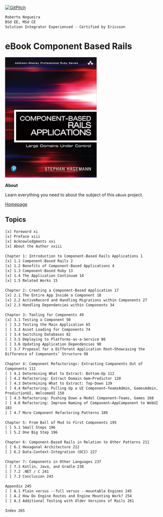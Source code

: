 [![GitPitch](https://gitpitch.com/assets/badge.svg)](https://gitpitch.com/enogrob/ebook-project/master)
```
Roberto Nogueira  
BSd EE, MSd CE
Solution Integrator Experienced - Certified by Ericsson
```
# eBook Component Based Rails

![ebook image](assets/ebook.png)

**About**

Learn everything you need to about the subject of this `eBook` project.

[Homepage](http://www.informit.com/store/component-based-rails-applications-large-domains-under-9780134775241)

## Topics
```
[x] Foreword xi
[x] Preface xiii
[x] Acknowledgments xxi
[x] About the Author xxiii

Chapter 1: Introduction to Component-Based Rails Applications 1
[x] 1.1 Component-Based Rails 2
[x] 1.2 Benefits of Component-Based Applications 4
[x] 1.3 Component-Based Ruby 13
[x] 1.4 The Application Continuum 14
[x] 1.5 Related Works 15

Chapter 2: Creating a Component-Based Application 17
[x] 2.1 The Entire App Inside a Component 18
[x] 2.2 ActiveRecord and Handling Migrations within Components 27
[x] 2.3 Handling Dependencies within Components 34

Chapter 3: Tooling for Components 49
[x] 3.1 Testing a Component 50
[ ] 3.2 Testing the Main Application 65
[ ] 3.3 Asset Loading for Components 74
[ ] 3.4 Switching Databases 82
[ ] 3.5 Deploying to Platforms-as-a-Service 86
[ ] 3.6 Updating Application Dependencies 90
[ ] 3.7 Proposal for a Different Application Root—Showcasing the Difference of Components’ Structure 99

Chapter 4: Component Refactorings: Extracting Components Out of Components 111
[ ] 4.1 Determining What to Extract: Bottom-Up 112
[ ] 4.2 Refactoring: Extract Domain Gem—Predictor 120
[ ] 4.3 Determining What to Extract: Top-Down 139
[ ] 4.4 Refactoring: Pulling Up a UI Component—TeamsAdmin, GamesAdmin, PredictionUI, WelcomeUI 150
[ ] 4.5 Refactoring: Pushing Down a Model Component—Teams, Games 168
[ ] 4.6 Refactoring: Improve Naming of Component—AppComponent to WebUI 183
[ ] 4.7 More Component Refactoring Patterns 189

Chapter 5: From Ball of Mud to First Components 195
[ ] 5.1 Small Steps 196
[ ] 5.2 One Big Step 196

Chapter 6: Component-Based Rails in Relation to Other Patterns 211
[ ] 6.1 Hexagonal Architecture 212
[ ] 6.2 Data-Context-Integration (DCI) 227

Chapter 7: Components in Other Languages 237
[ ] 7.1 Kotlin, Java, and Gradle 238
[ ] 7.2 .NET / C 241
[ ] 7.3 Conclusion 243

Appendix 245
[ ] A.1 Plain versus --full versus --mountable Engines 245
[ ] A.2 How Do Engine Routes and Engine Mounting Work? 254
[ ] A.3 Additional Testing with Older Versions of Rails 261

Index 265
```
